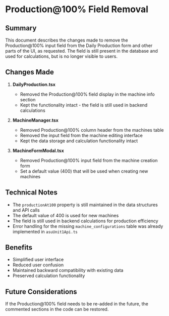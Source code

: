 # Production@100% Field Removal

## Summary
This document describes the changes made to remove the Production@100% input field from the Daily Production form and other parts of the UI, as requested. The field is still present in the database and used for calculations, but is no longer visible to users.

## Changes Made

1. **DailyProduction.tsx**
   - Removed the Production@100% field display in the machine info section
   - Kept the functionality intact - the field is still used in backend calculations

2. **MachineManager.tsx**
   - Removed Production@100% column header from the machines table
   - Removed the input field from the machine editing interface
   - Kept the data storage and calculation functionality intact

3. **MachineFormModal.tsx**
   - Removed Production@100% input field from the machine creation form
   - Set a default value (400) that will be used when creating new machines

## Technical Notes

- The `productionAt100` property is still maintained in the data structures and API calls
- The default value of 400 is used for new machines
- The field is still used in backend calculations for production efficiency
- Error handling for the missing `machine_configurations` table was already implemented in `asuUnit1Api.ts`

## Benefits

- Simplified user interface
- Reduced user confusion
- Maintained backward compatibility with existing data
- Preserved calculation functionality

## Future Considerations

If the Production@100% field needs to be re-added in the future, the commented sections in the code can be restored.

